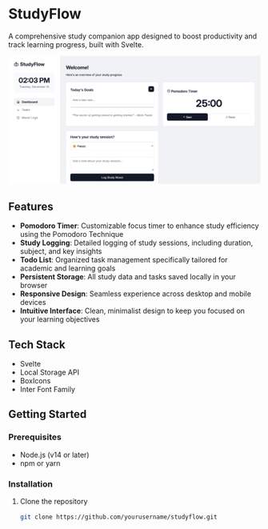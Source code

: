 # StudyFlow
A comprehensive study companion app designed to boost productivity and track learning progress, built with Svelte.

![StudyFlow Dashboard](Screenshot.png)

## Features
- **Pomodoro Timer**: Customizable focus timer to enhance study efficiency using the Pomodoro Technique
- **Study Logging**: Detailed logging of study sessions, including duration, subject, and key insights
- **Todo List**: Organized task management specifically tailored for academic and learning goals
- **Persistent Storage**: All study data and tasks saved locally in your browser
- **Responsive Design**: Seamless experience across desktop and mobile devices
- **Intuitive Interface**: Clean, minimalist design to keep you focused on your learning objectives

## Tech Stack
- Svelte
- Local Storage API
- BoxIcons
- Inter Font Family

## Getting Started

### Prerequisites
- Node.js (v14 or later)
- npm or yarn

### Installation
1. Clone the repository
   ```bash
   git clone https://github.com/yourusername/studyflow.git